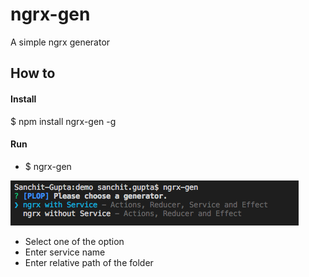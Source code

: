 # ngrx-gen
A simple ngrx generator

## How to

#### Install
$ npm install ngrx-gen -g

#### Run
- $ ngrx-gen

![Alt text](sample/ngrx-gen.png?raw=true "ngrx-gen")

- Select one of the option
- Enter service name
- Enter relative path of the folder
